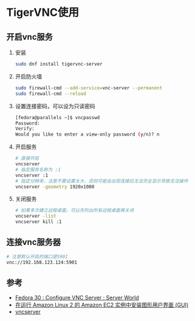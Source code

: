 # TigerVNC使用

## 开启vnc服务
1. 安装

    ```bash
    sudo dnf install tigervnc-server
    ```
2. 开启防火墙

    ```bash
    sudo firewall-cmd --add-service=vnc-server --permanent
    sudo firewall-cmd --reload
    ```
3. 设置连接密码，可以设为只读密码

    ```bash
    [fedora@parallels ~]$ vncpasswd
    Password:
    Verify:
    Would you like to enter a view-only password (y/n)? n
    ```
4. 开启服务
    
    ```bash
    # 直接开启
    vncserver
    # 指定服务名称为 :1
    vncserver :1
    # 指定分辨率，注意不要设置太大，否则可能会出现连接后无法完全显示导致无法操作
    vncserver -geometry 1920x1080
    ```
5. 关闭服务

    ```bash
    # 如果多次建立远程桌面，可以先列出所有远程桌面再关闭
    vncserver -list
    vncserver kill :1
    ```
    
## 连接vnc服务器
```bash
# 注意默认开启的端口是5901
vnc://192.168.123.124:5901
```


    
## 参考
- [Fedora 30 : Configure VNC Server : Server World](https://www.server-world.info/en/note?os=Fedora_30&p=desktop&f=6)
- [在运行 Amazon Linux 2 的 Amazon EC2 实例中安装图形用户界面 (GUI)](https://aws.amazon.com/cn/premiumsupport/knowledge-center/ec2-linux-2-install-gui/)
- [vncserver](https://tigervnc.org/doc/vncserver.html)
